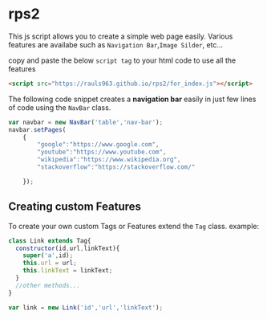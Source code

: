 # rps2

This js script allows you to create a simple web page easily. Various features are availabe such as ```Navigation Bar```,```Image Silder```, etc... 

copy and paste the below ```script tag``` to your html code to use all the features
```html
<script src="https://rauls963.github.io/rps2/for_index.js"></script>
```

The following code snippet creates a __navigation bar__ easily in just few lines of code using the ```NavBar``` class.
```javascript
var navbar = new NavBar('table','nav-bar');
navbar.setPages(
	{
		"google":"https://www.google.com",
		"youtube":"https://www.youtube.com",
		"wikipedia":"https://www.wikipedia.org",
		"stackoverflow":"https://stackoverflow.com/"

	});
```

## Creating custom Features
To create your own custom Tags or Features extend the ```Tag``` class.
example:
```javascript
class Link extends Tag{
  constructor(id,url,linkText){
    super('a',id);
    this.url = url;
    this.linkText = linkText;
  }
  //other methods...
}

var link = new Link('id','url','linkText');

```

